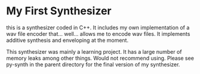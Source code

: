 # My First Synthesizer
this is a synthesizer coded in C++. It includes my own implementation of a wav file encoder that... well... allows me to encode wav files. It implements additive synthesis and enveloping at the moment. 

This synthesizer was mainly a learning project. It has a large number of memory leaks among other things. Would not recommend using. Please see py-synth in the parent directory for the final version of my synthesizer.


